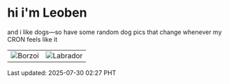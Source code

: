 # hi i'm Leoben

and i like dogs—so have some random dog pics that change whenever my CRON feels like it

|  |  |
|--------|----------|
| ![Borzoi](https://random-dog-vercel.vercel.app/api/random-borzoi?v=1753813667) | ![Labrador](https://random-dog-vercel.vercel.app/api/random-labrador?v=1753813667) |

Last updated: 2025-07-30 02:27 PHT
